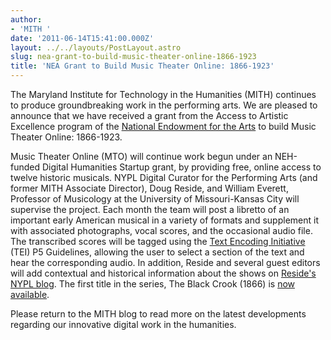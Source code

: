```yaml
---
author:
- 'MITH '
date: '2011-06-14T15:41:00.000Z'
layout: ../../layouts/PostLayout.astro
slug: nea-grant-to-build-music-theater-online-1866-1923
title: 'NEA Grant to Build Music Theater Online: 1866-1923'
---
```


The Maryland Institute for Technology in the Humanities (MITH) continues to produce groundbreaking work in the performing arts. We are pleased to announce that we have received a grant from the Access to Artistic Excellence program of the [National Endowment for the Arts](http://www.nea.gov) to build Music Theater Online: 1866-1923.

Music Theater Online (MTO) will continue work begun under an NEH-funded Digital Humanities Startup grant, by providing free, online access to twelve historic musicals. NYPL Digital Curator for the Performing Arts (and former MITH Associate Director), Doug Reside, and William Everett, Professor of Musicology at the University of Missouri-Kansas City will supervise the project. Each month the team will post a libretto of an important early American musical in a variety of formats and supplement it with associated photographs, vocal scores, and the occasional audio file. The transcribed scores will be tagged using the [Text Encoding Initiative](http://www.tei-c.org/Guidelines/P5/) (TEI) P5 Guidelines, allowing the user to select a section of the text and hear the corresponding audio. In addition, Reside and several guest editors will add contextual and historical information about the shows on [Reside's NYPL blog](http://www.nypl.org/blog/2011/05/18/announcing-musical-month). The first title in the series, The Black Crook (1866) is [now available](http://www.nypl.org/blog/2011/06/02/musical-month-black-crook).

Please return to the MITH blog to read more on the latest developments regarding our innovative digital work in the humanities.